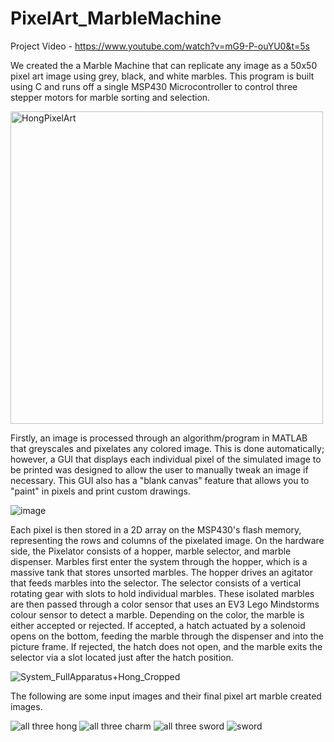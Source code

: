 # PixelArt_MarbleMachine
Project Video - https://www.youtube.com/watch?v=mG9-P-ouYU0&t=5s

We created the a Marble Machine that can replicate any image as a 50x50 pixel art image using grey, black, and white marbles. This program is built using C and runs off a single MSP430 Microcontroller to control three stepper motors for marble sorting and selection.

<img src="https://github.com/user-attachments/assets/86463b3a-6257-4938-a6cb-2f9dce86785c" alt="HongPixelArt" width="500">

Firstly, an image is processed through an algorithm/program in MATLAB that greyscales and pixelates any colored image. This is done automatically; however, a GUI that displays each individual pixel of the simulated image to be printed was designed to allow the user to manually tweak an image if necessary. This GUI also has a "blank canvas" feature that allows you to "paint" in pixels and print custom drawings. 

![image](https://github.com/user-attachments/assets/bfe558a6-cbc5-4aab-a977-56632e3af894)

Each pixel is then stored in a 2D array on the MSP430's flash memory, representing the rows and columns of the pixelated image. On the hardware side, the Pixelator consists of a hopper, marble selector, and marble dispenser. Marbles first enter the system through the hopper, which is a massive tank that stores unsorted marbles. The hopper drives an agitator that feeds marbles into the selector. The selector consists of a vertical rotating gear with slots to hold individual marbles. These isolated marbles are then passed through a color sensor that uses an EV3 Lego Mindstorms colour sensor to detect a marble. Depending on the color, the marble is either accepted or rejected. If accepted, a hatch actuated by a solenoid opens on the bottom, feeding the marble through the dispenser and into the picture frame. If rejected, the hatch does not open, and the marble exits the selector via a slot located just after the hatch position.  

![System_FullApparatus+Hong_Cropped](https://github.com/user-attachments/assets/36f12d44-877c-4352-9133-039fd679d350)

The following are some input images and their final pixel art marble created images.

![all three hong](https://github.com/user-attachments/assets/6c2d1c7b-a856-4c66-b6a6-b8761c3dabbd)
![all three charm](https://github.com/user-attachments/assets/3f8beb97-a900-450f-b8c7-4bcbf338ff7a)
![all three sword](https://github.com/user-attachments/assets/e0126c06-e3be-4014-853b-038887ca7a3e)
![sword](https://github.com/user-attachments/assets/a9476aaa-0585-4be2-9844-dab218c0284c)



